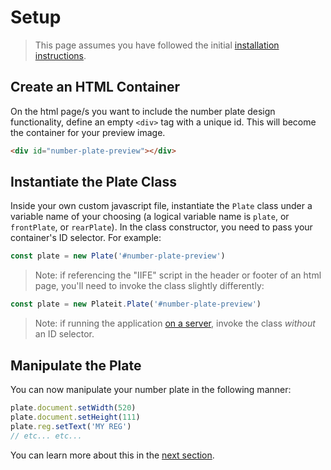 # Setup

>This page assumes you have followed the initial [installation instructions](installation.md).

## Create an HTML Container

On the html page/s you want to include the number plate design functionality, define an empty `<div>` tag with a unique id. This will become the container for your preview image.

```html
<div id="number-plate-preview"></div>
```

## Instantiate the Plate Class

Inside your own custom javascript file, instantiate the `Plate` class under a variable name of your choosing (a logical variable name is `plate`, or `frontPlate`, or `rearPlate`). In the class constructor, you need to pass your container's ID selector. For example:

```javascript
const plate = new Plate('#number-plate-preview')
```

> Note: if referencing the "IIFE" script in the header or footer of an html page, you'll need to invoke the class slightly differently:

```javascript
const plate = new Plateit.Plate('#number-plate-preview')
```

> Note: if running the application [on a server](server.md), invoke the class *without* an ID selector.

## Manipulate the Plate

You can now manipulate your number plate in the following manner:

```javascript
plate.document.setWidth(520)
plate.document.setHeight(111)
plate.reg.setText('MY REG')
// etc... etc...
```

You can learn more about this in the [next section](objects.md).
